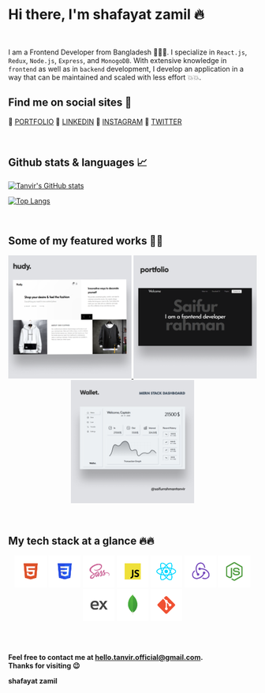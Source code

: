 <h1>Hi there, I'm shafayat zamil 🔥</h1>

<br />



I am a Frontend Developer from Bangladesh 🎉🎉🎉. I specialize in `React.js`, `Redux`, `Node.js`, `Express`, and `MonogoDB`. With extensive knowledge in `frontend` as well as in `backend` development, I develop an application in a way that can be maintained and scaled with less effort 💥💥.

<h2>Find me on social sites 📌</h2>

📙 [PORTFOLIO](https://portfolio-rahman.netlify.app)
📙 [LINKEDIN](https://linkedin.com/in/saifurrahmantanvir)
📙 [INSTAGRAM](https://instagram.com/tanvirrahman.dev)
📙 [TWITTER](https://twitter.com/tanvirrahmandev)

<br />

<h2>Github stats & languages 📈</h2>

[![Tanvir's GitHub stats](https://github-readme-stats.vercel.app/api?username=saifurrahmantanvir&hide=contribs,prs&theme=apprentice)](https://github.com/saifurrahmantanvir)

[![Top Langs](https://github-readme-stats.vercel.app/api/top-langs/?username=saifurrahmantanvir&layout=compact&theme=apprentice)](https://github.com/saifurrahmantanvir)

<br />

<h2>Some of my featured works 🎉🎉</h2>

<p align="center">
<a href="https://hudy-tanvir.netlify.app" target="_blank">
<img src="https://github.com/saifurrahmantanvir/saifurrahmantanvir/blob/main/hudy.png" alt="hudy" height="250" width="250" />
</a>
<a href="https://portfolio-rahman.netlify.app" target="_blank">
<img src="https://github.com/saifurrahmantanvir/saifurrahmantanvir/blob/main/portfolio.png" alt="portfolio" height="250" width="250" />
</a>
<a href="https://wallet-tanvir.netlify.app" target="_blank">
<img src="https://github.com/saifurrahmantanvir/saifurrahmantanvir/blob/main/wallet.png" alt="wallet" height="250" width="250" />
</a>
</p>

<br />

<h2>My tech stack at a glance 🔥🔥</h2>

<p align="center">
<img src="https://github.com/saifurrahmantanvir/saifurrahmantanvir/blob/main/html.png" alt="HTML" height="65" width="65" />
<img src="https://github.com/saifurrahmantanvir/saifurrahmantanvir/blob/main/css.png" alt="CSS" height="65" width="65" />
<img src="https://github.com/saifurrahmantanvir/saifurrahmantanvir/blob/main/sass.png" alt="Sass" height="65" width="65" />
<img src="https://github.com/saifurrahmantanvir/saifurrahmantanvir/blob/main/javascript.png" alt="Javascript" height="65" width="65" />
<img src="https://github.com/saifurrahmantanvir/saifurrahmantanvir/blob/main/react.png" alt="react" height="65" width="65" />
<img src="https://github.com/saifurrahmantanvir/saifurrahmantanvir/blob/main/redux.png" alt="redux" height="65" width="65" />
<img src="https://github.com/saifurrahmantanvir/saifurrahmantanvir/blob/main/node.png" alt="node" height="65" width="65" />
<img src="https://github.com/saifurrahmantanvir/saifurrahmantanvir/blob/main/express.png" alt="express" height="65" width="65" />
<img src="https://github.com/saifurrahmantanvir/saifurrahmantanvir/blob/main/mongodb.png" alt="mongodb" height="65" width="65" />
<img src="https://github.com/saifurrahmantanvir/saifurrahmantanvir/blob/main/git.png" alt="git" height="65" width="65" />
</p>

<br /><br />

**Feel free to contact me at hello.tanvir.official@gmail.com.\
Thanks for visiting 😉**

**shafayat zamil**
